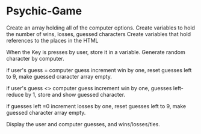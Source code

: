 # Psychic-Game
Create an array holding all of the computer options.
Create variables to hold the number of wins, losses, guessed characters
Create variables that hold references to the places in the HTML

When the Key is presses by user, store it in a variable.
Generate random character by computer.

if  user's guess = computer guess
			increment win by one,
			reset guesses left to 9,
			make guessed craracter array empty.

if  user's guess <> computer guess
			increment win by one,
			guesses left- reduce by 1,
			store and show guessed character.

if  guesses left =0
			increment losses by one,
			reset guesses left to 9,
			make guessed character array empty.

Display the user and computer guesses, and wins/losses/ties.
